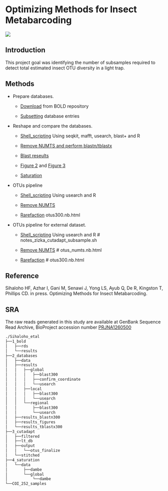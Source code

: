 # Optimizing Methods for Insect Metabarcoding

![](./docs/Figure_41.png)

## Introduction
This project goal was identifying the number of subsamples required to detect total estimated insect OTU diversity in a light trap.

## Methods
* Prepare databases.
  
  * [Download](https://mhenso.github.io/insect_metabarcoding/1_bold/all_insecta.nb.html) from BOLD repository
  
  * [Subsetting](https://mhenso.github.io/insect_metabarcoding/1_bold/db5.nb.html) database entries
    

* Reshape and compare the databases.
  
  * [Shell_scripting](https://github.com/mhenso/insect_metabarcoding/tree/main/2_databases/2_databases_revised.sh) Using seqkit, mafft, usearch, blast+ and R
    
  * [Remove NUMTS and perform blastn/tblastx](https://mhenso.github.io/insect_metabarcoding/2_databases/db5_nonumts.nb.html) 
 
  * [Blast reseults](https://mhenso.github.io/insect_metabarcoding/2_databases/blastn300.nb.html) 
 
  * [Figure 2](https://mhenso.github.io/insect_metabarcoding/2_databases/bitscore.nb.html) and [Figure 3](https://mhenso.github.io/insect_metabarcoding/2_databases/blastn300_venn.nb.html)
 
  * [Saturation](https://mhenso.github.io/insect_metabarcoding/2_databases/2_databases_revised.sh)
  

* OTUs pipeline

  * [Shell_scripting](https://github.com/mhenso/insect_metabarcoding/blob/main/2_databases/2_databases_revised.sh) Using usearch and R
 
  * [Remove NUMTS](https://github.com/mhenso/insect_metabarcoding/blob/main/2_databases/2_databases_revised.sh)
 
  * [Rarefaction](https://github.com/mhenso/insect_metabarcoding/blob/main/2_databases/2_databases_revised.sh) otus300.nb.html


* OTUs pipeline for external dataset.

  * [Shell_scripting](https://github.com/mhenso/insect_metabarcoding/blob/main/2_databases/2_databases_revised.sh) Using usearch and R # notes_zizka_cutadapt_subsample.sh
 
  * [Remove NUMTS](https://github.com/mhenso/insect_metabarcoding/blob/main/2_databases/2_databases_revised.sh) # otus_numts.nb.html
 
  * [Rarefaction](https://github.com/mhenso/insect_metabarcoding/blob/main/2_databases/2_databases_revised.sh) # otus300.nb.html


## Reference
Sihaloho HF, Azhar I, Gani M, Senawi J, Yong LS, Ayub Q, De R, Kingston T, Phillips CD. in press. Optimizing Methods for Insect Metabarcoding. 

## SRA
The raw reads generated in this study are available at GenBank Sequence Read Archive, BioProject accession number [PRJNA1260500](http://www.ncbi.nlm.nih.gov/bioproject/1260500)

```bash
./Sihaloho_etal
├──1_bold
│   ├──rds
│   └──results
├──2_databases
│   ├──data
│   ├──results
│   │   ├──global
│   │   │   ├──blast300
│   │   │   ├──confirm_coordinate
│   │   │   └──usearch
│   │   ├──local
│   │   │   ├──blast300
│   │   │   └──usearch
│   │   └──regional
│   │       ├──blast300
│   │       └──usearch
│   ├──results_blastn300
│   ├──results_figures
│   └──results_tblastx300
├──3_cutadapt
│   ├──filtered
│   ├──lt_db
│   ├──output
│   │   └──otus_finalize
│   └──stitched
├──4_saturation
│   └──data
│       ├──dambe
│       └──global
│           └──dambe
└──COI_252_samples
```




